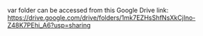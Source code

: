 var folder can be accessed from this Google Drive link:
https://drive.google.com/drive/folders/1mk7EZHsShfNsXkCjIno-Z48K7PEhi_A6?usp=sharing
